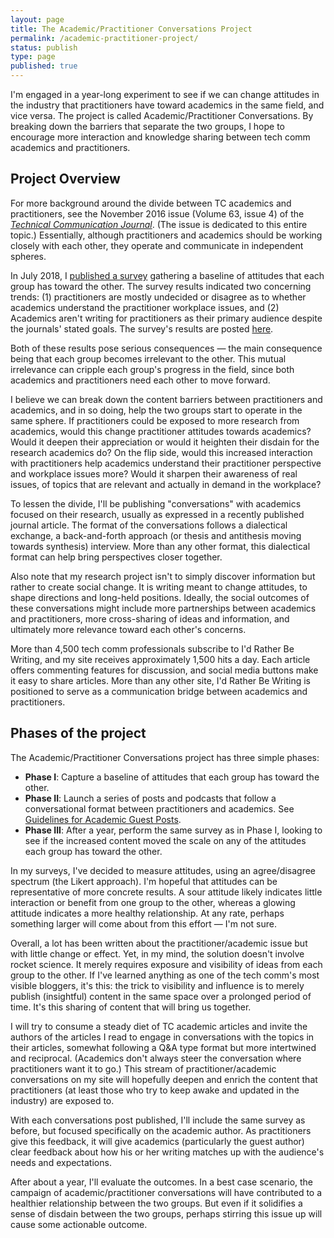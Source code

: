 ```yaml
---
layout: page
title: The Academic/Practitioner Conversations Project
permalink: /academic-practitioner-project/
status: publish
type: page
published: true
---
```


I'm engaged in a year-long experiment to see if we can change attitudes in the industry that practitioners have toward academics in the same field, and vice versa. The project is called Academic/Practitioner Conversations. By breaking down the barriers that separate the two groups, I hope to encourage more interaction and knowledge sharing between tech comm academics and practitioners.

## Project Overview

For more background around the divide between TC academics and practitioners, see the November 2016 issue (Volume 63, issue 4) of the [*Technical Communication Journal*](http://www.ingentaconnect.com/content/stc/tc/2016/00000063/00000004;jsessionid=1g71c4ds12iuv.x-ic-live-01). (The issue is dedicated to this entire topic.) Essentially, although practitioners and academics should be working closely with each other, they operate and communicate in independent spheres.

In July 2018, I [published a survey](https://idratherbewriting.com/2018/07/02/survey-for-academics-and-practitioners/) gathering a baseline of attitudes that each group has toward the other. The survey results indicated two concerning trends: (1) practitioners are mostly undecided or disagree as to whether academics understand the practitioner workplace issues, and (2) Academics aren't writing for practitioners as their primary audience despite the journals' stated goals. The survey's results are posted [here](https://idratherbewriting.com/2018/07/17/interpreting-results-of-academic-practitioner-survey/).

Both of these results pose serious consequences &mdash; the main consequence being that each group becomes irrelevant to the other. This mutual irrelevance can cripple each group's progress in the field, since both academics and practitioners need each other to move forward.

I believe we can break down the content barriers between practitioners and academics, and in so doing, help the two groups start to operate in the same sphere. If practitioners could be exposed to more research from academics, would this change practitioner attitudes towards academics? Would it deepen their appreciation or would it heighten their disdain for the research academics do? On the flip side, would this increased interaction with practitioners help academics understand their practitioner perspective and workplace issues more? Would it sharpen their awareness of real issues, of topics that are relevant and actually in demand in the workplace?

To lessen the divide, I'll be publishing "conversations" with academics focused on their research, usually as expressed in a recently published journal article. The format of the conversations follows a dialectical exchange, a back-and-forth approach (or thesis and antithesis moving towards synthesis) interview. More than any other format, this dialectical format can help bring perspectives closer together.

Also note that my research project isn't to simply discover information but rather to create social change. It is writing meant to change attitudes, to shape directions and long-held positions. Ideally, the social outcomes of these conversations might include more partnerships between academics and practitioners, more cross-sharing of ideas and information, and ultimately more relevance toward each other's concerns.

More than 4,500 tech comm professionals subscribe to I'd Rather Be Writing, and my site receives approximately 1,500 hits a day. Each article offers commenting features for discussion, and social media buttons make it easy to share articles. More than any other site, I'd Rather Be Writing is positioned to serve as a communication bridge between academics and practitioners.

## Phases of the project

The Academic/Practitioner Conversations project has three simple phases:

* **Phase I**: Capture a baseline of attitudes that each group has toward the other.
* **Phase II**: Launch a series of posts and podcasts that follow a conversational format between practitioners and academics. See [Guidelines for Academic Guest Posts](/academic-post-guidelines/).
* **Phase III**: After a year, perform the same survey as in Phase I, looking to see if the increased content moved the scale on any of the attitudes each group has toward the other.

In my surveys, I've decided to measure attitudes, using an agree/disagree spectrum (the Likert approach). I'm hopeful that attitudes can be representative of more concrete results. A sour attitude likely indicates little interaction or benefit from one group to the other, whereas a glowing attitude indicates a more healthy relationship. At any rate, perhaps something larger will come about from this effort &mdash; I'm not sure.

Overall, a lot has been written about the practitioner/academic issue but with little change or effect. Yet, in my mind, the solution doesn't involve rocket science. It merely requires exposure and visibility of ideas from each group to the other. If I've learned anything as one of the tech comm's most visible bloggers, it's this: the trick to visibility and influence is to merely publish (insightful) content in the same space over a prolonged period of time. It's this sharing of content that will bring us together.

I will try to consume a steady diet of TC academic articles and invite the authors of the articles I read to engage in conversations with the topics in their articles, somewhat following a Q&A type format but more intertwined and reciprocal. (Academics don't always steer the conversation where practitioners want it to go.) This stream of practitioner/academic conversations on my site will hopefully deepen and enrich the content that practitioners (at least those who try to keep awake and updated in the industry) are exposed to.

With each conversations post published, I'll include the same survey as before, but focused specifically on the academic author. As practitioners give this feedback, it will give academics (particularly the guest author) clear feedback about how his or her writing matches up with the audience's needs and expectations.

After about a year, I'll evaluate the outcomes. In a best case scenario, the campaign of academic/practitioner conversations will have contributed to a healthier relationship between the two groups. But even if it solidifies a sense of disdain between the two groups, perhaps stirring this issue up will cause some actionable outcome.

